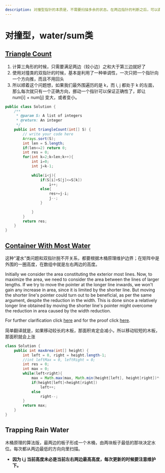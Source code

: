 ```yaml
---
description: 对撞型指针的本质是，不需要扫描多余的状态。在两边指针的判断之后，可以直接跳过其中一个指针与所有另外一面 index 组成的 pair.
---
```


# 对撞型，water/sum类

## [Triangle Count](http://www.lintcode.com/en/problem/triangle-count/)

1. 计算三角形的时候，只需要满足两边（较小边）之和大于第三边就好了
2. 使用对撞类的双指针的时候，基本是利用了一种单调性，一次只把一个指针向一个方向推，而且不用回头
3. 所以顺着这个问题想，如果我们最外围遍历的是 k，而 i, j 都处于 k 的左面，那么每次就只有一个正确方向，挪动一个指针可以保证正确性了，即让 num\[i\] + num\[j\] 变大，或者变小。

```java
public class Solution {
    /**
     * @param S: A list of integers
     * @return: An integer
     */
    public int triangleCount(int[] S) {
        // write your code here
        Arrays.sort(S);
        int len = S.length;
        if(len<=2) return 0;
        int res = 0;
        for(int k=2;k<len;k++){
            int i=0;
            int j=k-1;
            
            while(i<j){
                if(S[i]+S[j]<=S[k])
                    i++;
                else{
                    res+=j-i;
                    j--;
                }
                    
            }
        }
        return res;
    }
}
```

## [Container With Most Water](http://www.lintcode.com/en/problem/container-with-most-water/)

这种“灌水”类问题和双指针脱不开关系，都要根据木桶原理维护边界；在矩阵中是外围的一圈高度，在数组中就是左右两边的高度。

Initially we consider the area constituting the exterior most lines. Now, to maximize the area, we need to consider the area between the lines of larger lengths. If we try to move the pointer at the longer line inwards, we won't gain any increase in area, since it is limited by the shorter line. But moving the shorter line's pointer could turn out to be beneficial, as per the same argument, despite the reduction in the width. This is done since a relatively longer line obtained by moving the shorter line's pointer might overcome the reduction in area caused by the width reduction.

For further clarification click [here](https://discuss.leetcode.com/topic/3462/yet-another-way-to-see-what-happens-in-the-o-n-algorithm) and for the proof click [here](https://discuss.leetcode.com/topic/503/anyone-who-has-a-o-n-algorithm/2).

简单翻译就是，如果移动较长的木板，那面积肯定会减小，所以移动较短的木板，那面积就会上涨

```java
class Solution {
    public int maxArea(int[] height) {
        int left = 0, right = height.length-1;
        //int leftMax = 0, leftRight = 0; 
        int res = 0;
        int max = 0;
        while(left<right){
            max = Math.max(max, Math.min(height[left], height[right])*(right-left));
            if(height[left]<height[right])
                left++;
            else
                right--;
        }
        return max;
    }
}
```

## Trapping Rain Water



木桶原理的算法版，最两边的板子形成一个木桶，由两块板子最低的那块决定水位。每次都从两边最低的方向向里扫描。

* **因为 i,j 当前高度未必是当前左右两边最高高度，每次更新的时候要注意维护下。**



